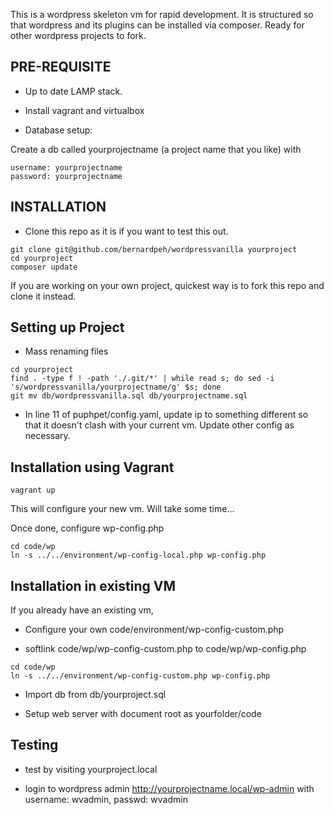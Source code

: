 This is a wordpress skeleton vm for rapid development. It is structured so that wordpress and its plugins can be installed via composer. Ready for other wordpress projects to fork.

## PRE-REQUISITE

* Up to date LAMP stack.

* Install vagrant and virtualbox

* Database setup:

Create a db called yourprojectname (a project name that you like) with

```
username: yourprojectname
password: yourprojectname
```

## INSTALLATION

* Clone this repo as it is if you want to test this out. 

```
git clone git@github.com/bernardpeh/wordpressvanilla yourproject
cd yourproject
composer update
```

If you are working on your own project, quickest way is to fork this repo and clone it instead.

## Setting up Project

* Mass renaming files

```
cd yourproject
find . -type f ! -path './.git/*' | while read s; do sed -i 's/wordpressvanilla/yourprojectname/g' $s; done
git mv db/wordpressvanilla.sql db/yourprojectname.sql
```

* In line 11 of puphpet/config.yaml, update ip to something different so that it doesn't clash with your current vm. Update other config as necessary.

## Installation using Vagrant

```
vagrant up
```

This will configure your new vm. Will take some time...

Once done, configure wp-config.php

```
cd code/wp
ln -s ../../environment/wp-config-local.php wp-config.php
```

## Installation in existing VM

If you already have an existing vm, 

* Configure your own code/environment/wp-config-custom.php

* softlink code/wp/wp-config-custom.php to code/wp/wp-config.php

```
cd code/wp
ln -s ../../environment/wp-config-custom.php wp-config.php
```

* Import db from db/yourproject.sql

* Setup web server with document root as yourfolder/code

## Testing

* test by visiting yourproject.local

* login to wordpress admin http://yourprojectname.local/wp-admin with username: wvadmin, passwd: wvadmin
